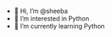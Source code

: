 - 👋 Hi, I’m @sheeba
- 👀 I’m interested in Python
- 🌱 I’m currently learning Python


<!---
sheebanair1981/sheebanair1981 is a ✨ special ✨ repository because its `README.md` (this file) appears on your GitHub profile.
You can click the Preview link to take a look at your changes.
--->
